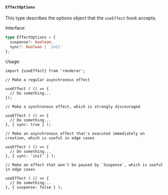 #### `EffectOptions`

This type describes the options object that the `useEffect` hook accepts.

Interface:

```ts
type EffectOptions = {
  suspense?: boolean,
  sync?: boolean | 'init'
};
```

Usage:

```tsx
import {useEffect} from 'renderer';

// Make a regular asynchronous effect

useEffect ( () => {
  // Do something...
});

// Make a synchronous effect, which is strongly discouraged

useEffect ( () => {
  // Do something...
}, { sync: true } );

// Make an asynchronous effect that's executed immediately on creation, which is useful in edge cases

useEffect ( () => {
  // Do something...
}, { sync: 'init' } );

// Make an effect that won't be paused by `Suspense`, which is useful in edge cases

useEffect ( () => {
  // Do something...
}, { suspense: false } );
```